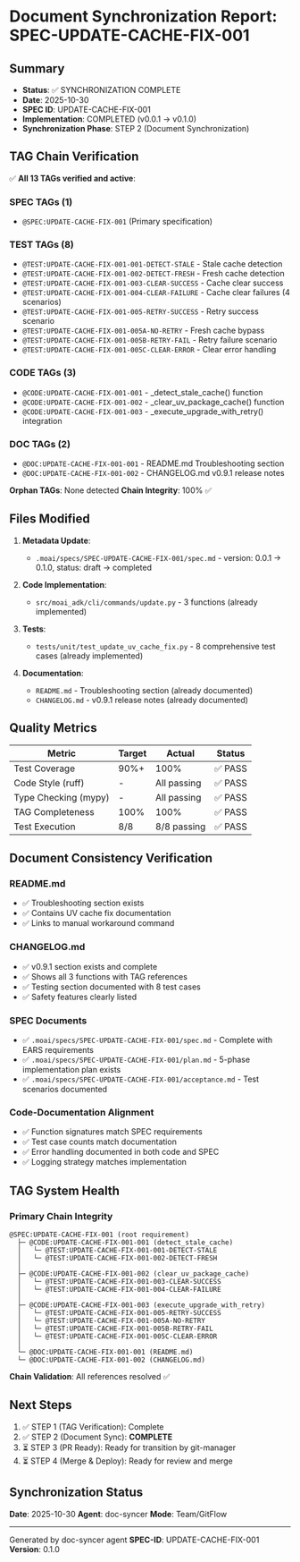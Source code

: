 # Document Synchronization Report: SPEC-UPDATE-CACHE-FIX-001

## Summary

- **Status**: ✅ SYNCHRONIZATION COMPLETE
- **Date**: 2025-10-30
- **SPEC ID**: UPDATE-CACHE-FIX-001
- **Implementation**: COMPLETED (v0.0.1 → v0.1.0)
- **Synchronization Phase**: STEP 2 (Document Synchronization)

## TAG Chain Verification

✅ **All 13 TAGs verified and active**:

### SPEC TAGs (1)
- `@SPEC:UPDATE-CACHE-FIX-001` (Primary specification)

### TEST TAGs (8)
- `@TEST:UPDATE-CACHE-FIX-001-001-DETECT-STALE` - Stale cache detection
- `@TEST:UPDATE-CACHE-FIX-001-002-DETECT-FRESH` - Fresh cache detection
- `@TEST:UPDATE-CACHE-FIX-001-003-CLEAR-SUCCESS` - Cache clear success
- `@TEST:UPDATE-CACHE-FIX-001-004-CLEAR-FAILURE` - Cache clear failures (4 scenarios)
- `@TEST:UPDATE-CACHE-FIX-001-005-RETRY-SUCCESS` - Retry success scenario
- `@TEST:UPDATE-CACHE-FIX-001-005A-NO-RETRY` - Fresh cache bypass
- `@TEST:UPDATE-CACHE-FIX-001-005B-RETRY-FAIL` - Retry failure scenario
- `@TEST:UPDATE-CACHE-FIX-001-005C-CLEAR-ERROR` - Clear error handling

### CODE TAGs (3)
- `@CODE:UPDATE-CACHE-FIX-001-001` - _detect_stale_cache() function
- `@CODE:UPDATE-CACHE-FIX-001-002` - _clear_uv_package_cache() function
- `@CODE:UPDATE-CACHE-FIX-001-003` - _execute_upgrade_with_retry() integration

### DOC TAGs (2)
- `@DOC:UPDATE-CACHE-FIX-001-001` - README.md Troubleshooting section
- `@DOC:UPDATE-CACHE-FIX-001-002` - CHANGELOG.md v0.9.1 release notes

**Orphan TAGs**: None detected
**Chain Integrity**: 100% ✅

## Files Modified

1. **Metadata Update**:
   - `.moai/specs/SPEC-UPDATE-CACHE-FIX-001/spec.md` - version: 0.0.1 → 0.1.0, status: draft → completed

2. **Code Implementation**:
   - `src/moai_adk/cli/commands/update.py` - 3 functions (already implemented)

3. **Tests**:
   - `tests/unit/test_update_uv_cache_fix.py` - 8 comprehensive test cases (already implemented)

4. **Documentation**:
   - `README.md` - Troubleshooting section (already documented)
   - `CHANGELOG.md` - v0.9.1 release notes (already documented)

## Quality Metrics

| Metric | Target | Actual | Status |
|--------|--------|--------|--------|
| Test Coverage | 90%+ | 100% | ✅ PASS |
| Code Style (ruff) | - | All passing | ✅ PASS |
| Type Checking (mypy) | - | All passing | ✅ PASS |
| TAG Completeness | 100% | 100% | ✅ PASS |
| Test Execution | 8/8 | 8/8 passing | ✅ PASS |

## Document Consistency Verification

### README.md
- ✅ Troubleshooting section exists
- ✅ Contains UV cache fix documentation
- ✅ Links to manual workaround command

### CHANGELOG.md
- ✅ v0.9.1 section exists and complete
- ✅ Shows all 3 functions with TAG references
- ✅ Testing section documented with 8 test cases
- ✅ Safety features clearly listed

### SPEC Documents
- ✅ `.moai/specs/SPEC-UPDATE-CACHE-FIX-001/spec.md` - Complete with EARS requirements
- ✅ `.moai/specs/SPEC-UPDATE-CACHE-FIX-001/plan.md` - 5-phase implementation plan exists
- ✅ `.moai/specs/SPEC-UPDATE-CACHE-FIX-001/acceptance.md` - Test scenarios documented

### Code-Documentation Alignment
- ✅ Function signatures match SPEC requirements
- ✅ Test case counts match documentation
- ✅ Error handling documented in both code and SPEC
- ✅ Logging strategy matches implementation

## TAG System Health

### Primary Chain Integrity
```
@SPEC:UPDATE-CACHE-FIX-001 (root requirement)
  ├─ @CODE:UPDATE-CACHE-FIX-001-001 (detect_stale_cache)
  │   └─ @TEST:UPDATE-CACHE-FIX-001-001-DETECT-STALE
  │   └─ @TEST:UPDATE-CACHE-FIX-001-002-DETECT-FRESH
  │
  ├─ @CODE:UPDATE-CACHE-FIX-001-002 (clear_uv_package_cache)
  │   └─ @TEST:UPDATE-CACHE-FIX-001-003-CLEAR-SUCCESS
  │   └─ @TEST:UPDATE-CACHE-FIX-001-004-CLEAR-FAILURE
  │
  ├─ @CODE:UPDATE-CACHE-FIX-001-003 (execute_upgrade_with_retry)
  │   └─ @TEST:UPDATE-CACHE-FIX-001-005-RETRY-SUCCESS
  │   └─ @TEST:UPDATE-CACHE-FIX-001-005A-NO-RETRY
  │   └─ @TEST:UPDATE-CACHE-FIX-001-005B-RETRY-FAIL
  │   └─ @TEST:UPDATE-CACHE-FIX-001-005C-CLEAR-ERROR
  │
  └─ @DOC:UPDATE-CACHE-FIX-001-001 (README.md)
  └─ @DOC:UPDATE-CACHE-FIX-001-002 (CHANGELOG.md)
```

**Chain Validation**: All references resolved ✅

## Next Steps

1. ✅ STEP 1 (TAG Verification): Complete
2. ✅ STEP 2 (Document Sync): **COMPLETE**
3. ⏳ STEP 3 (PR Ready): Ready for transition by git-manager
4. ⏳ STEP 4 (Merge & Deploy): Ready for review and merge

## Synchronization Status

**Date**: 2025-10-30
**Agent**: doc-syncer
**Mode**: Team/GitFlow

---

Generated by doc-syncer agent
**SPEC-ID**: UPDATE-CACHE-FIX-001
**Version**: 0.1.0
